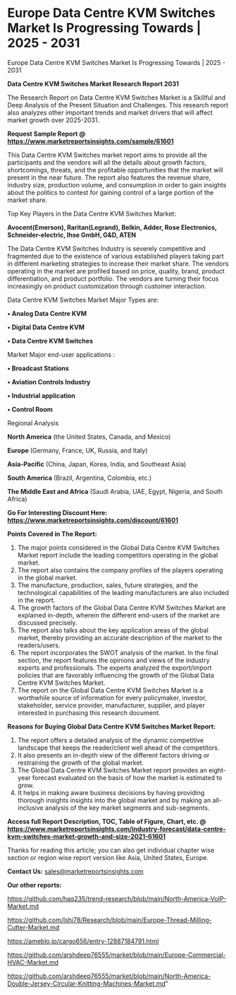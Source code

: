 # Europe Data Centre KVM Switches Market Is Progressing Towards | 2025 - 2031
Europe Data Centre KVM Switches Market Is Progressing Towards | 2025 - 2031

<strong>Data Centre KVM Switches Market Research Report 2031</strong>

The Research Report on Data Centre KVM Switches Market is a Skillful and Deep Analysis of the Present Situation and Challenges. This research report also analyzes other important trends and market drivers that will affect market growth over 2025-2031.

<strong>Request Sample Report @ <a href=https://www.marketreportsinsights.com/sample/61601>https://www.marketreportsinsights.com/sample/61601</a></strong>

This Data Centre KVM Switches market report aims to provide all the participants and the vendors will all the details about growth factors, shortcomings, threats, and the profitable opportunities that the market will present in the near future. The report also features the revenue share, industry size, production volume, and consumption in order to gain insights about the politics to contest for gaining control of a large portion of the market share.

Top Key Players in the Data Centre KVM Switches Market:

<strong>Avocent(Emerson), Raritan(Legrand), Belkin, Adder, Rose Electronics, Schneider-electric, Ihse GmbH, G&D, ATEN</strong>

The Data Centre KVM Switches Industry is severely competitive and fragmented due to the existence of various established players taking part in different marketing strategies to increase their market share. The vendors operating in the market are profiled based on price, quality, brand, product differentiation, and product portfolio. The vendors are turning their focus increasingly on product customization through customer interaction.

Data Centre KVM Switches Market Major Types are:

<strong>• Analog Data Centre KVM

• Digital Data Centre KVM

• Data Centre KVM Switches</strong>

Market Major end-user applications :

<strong>• Broadcast Stations

• Aviation Controls Industry

• Industrial application

• Control Room</strong>

Regional Analysis

</u><strong><b>North America</b></strong> (the United States, Canada, and Mexico)

<strong><b>Europe </b></strong>(Germany, France, UK, Russia, and Italy)

<strong><b>Asia-Pacific</b></strong> (China, Japan, Korea, India, and Southeast Asia)

<strong><b>South America</b></strong> (Brazil, Argentina, Colombia, etc.)

<strong><b>The Middle East and Africa</b></strong> (Saudi Arabia, UAE, Egypt, Nigeria, and South Africa)

<strong>Go For Interesting Discount Here: <a href=https://www.marketreportsinsights.com/discount/61601>https://www.marketreportsinsights.com/discount/61601</a></strong>

<strong>Points Covered in The Report:</strong>
<ol>
  <li>The major points considered in the Global Data Centre KVM Switches Market report include the leading competitors operating in the global market.</li>
  <li>The report also contains the company profiles of the players operating in the global market.</li>
  <li>The manufacture, production, sales, future strategies, and the technological capabilities of the leading manufacturers are also included in the report.</li>
  <li>The growth factors of the Global Data Centre KVM Switches Market are explained in-depth, wherein the different end-users of the market are discussed precisely.</li>
  <li>The report also talks about the key application areas of the global market, thereby providing an accurate description of the market to the readers/users.</li>
  <li>The report incorporates the SWOT analysis of the market. In the final section, the report features the opinions and views of the industry experts and professionals. The experts analyzed the export/import policies that are favorably influencing the growth of the Global Data Centre KVM Switches Market.</li>
  <li>The report on the Global Data Centre KVM Switches Market is a worthwhile source of information for every policymaker, investor, stakeholder, service provider, manufacturer, supplier, and player interested in purchasing this research document.</li>
</ol>
<strong>Reasons for Buying Global Data Centre KVM Switches Market Report:</strong>

<ol>
  <li>The report offers a detailed analysis of the dynamic competitive landscape that keeps the reader/client well ahead of the competitors.</li>
  <li>It also presents an in-depth view of the different factors driving or restraining the growth of the global market.</li>
  <li>The Global Data Centre KVM Switches Market report provides an eight-year forecast evaluated on the basis of how the market is estimated to grow.</li>
  <li>It helps in making aware business decisions by having providing thorough insights insights into the global market and by making an all-inclusive analysis of the key market segments and sub-segments.</li>
</ol>
<strong>Access full Report Description, TOC, Table of Figure, Chart, etc. @ <a href=https://www.marketreportsinsights.com/industry-forecast/data-centre-kvm-switches-market-growth-and-size-2021-61601>https://www.marketreportsinsights.com/industry-forecast/data-centre-kvm-switches-market-growth-and-size-2021-61601</a></strong>


Thanks for reading this article; you can also get individual chapter wise section or region wise report version like Asia, United States, Europe.

<strong>Contact Us:</strong>
sales@marketreportsinsights.com

<strong>Our other reports:</strong>

<a href=https://github.com/haq235/trend-research/blob/main/North-America-VoIP-Market.md>https://github.com/haq235/trend-research/blob/main/North-America-VoIP-Market.md</a>

<a href=https://github.com/Ishi78/Research/blob/main/Europe-Thread-Milling-Cutter-Market.md>https://github.com/Ishi78/Research/blob/main/Europe-Thread-Milling-Cutter-Market.md</a>

<a href=https://ameblo.jp/cargo656/entry-12887184791.html>https://ameblo.jp/cargo656/entry-12887184791.html</a>

<a href=https://github.com/arshdeep76555/market/blob/main/Europe-Commercial-HVAC-Market.md>https://github.com/arshdeep76555/market/blob/main/Europe-Commercial-HVAC-Market.md</a>

<a href=https://github.com/arshdeep76555/market/blob/main/North-America-Double-Jersey-Circular-Knitting-Machines-Market.md>https://github.com/arshdeep76555/market/blob/main/North-America-Double-Jersey-Circular-Knitting-Machines-Market.md</a>"
